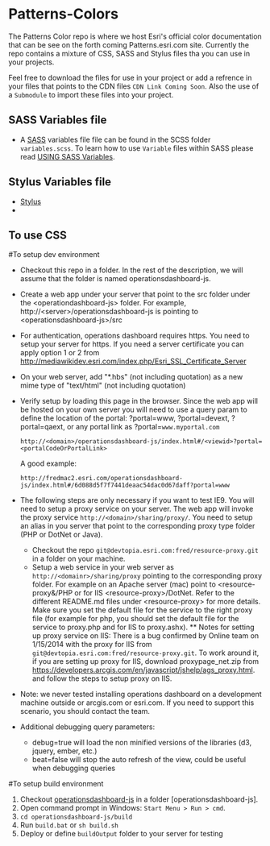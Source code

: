 # Patterns-Colors
The Patterns Color repo is where we host Esri's official color documentation that can be see on the forth coming Patterns.esri.com site.  Currently the repo contains a mixture of CSS, SASS and Stylus files tha you can use in your projects.

Feel free to download the files for use in your project or add a refrence in your files that points to the CDN files `CDN Link Coming Soon`.  Also the use of a `Submodule` to import these files into your project.

## SASS Variables file
* A [SASS](http://sass-lang.com/) variables file file can be found in the SCSS folder `variables.scss`.  To learn how to use `Variable` files within SASS please read [USING SASS Variables](http://sass-lang.com/guide#topic-2).  


## Stylus Variables file
* [Stylus](http://learnboost.github.io/stylus/)
* 
## To use CSS

#To setup dev environment

* Checkout this repo in a folder. In the rest of the description, we will assume that the folder is named operationsdashboard-js.
* Create a web app under your server that point to the src folder under the &lt;operationdashboard-js&gt;  folder. For example, http://&lt;server&gt;/operationsdashboard-js is pointing to &lt;operationsdashboard-js&gt;/src
* For authentication, operations dashboard requires https. You need to setup your server for https. If you need a server certificate you can apply option 1 or 2 from http://mediawikidev.esri.com/index.php/Esri_SSL_Certificate_Server
* On your web server, add "*.hbs" (not including quotation) as a new mime type of "text/html" (not including quotation)
* Verify setup by loading this page in the browser. Since the web app will be hosted on your own server you will need to use a query param to define the location of the portal: ?portal=www, ?portal=devext, ?portal=qaext, or any portal link as ?portal=`www.myportal.com`

  `http://<domain>/operationsdashboard-js/index.html#/<viewid>?portal=<portalCodeOrPortalLink>`
   
  A good example:
  
  `http://fredmac2.esri.com/operationsdashboard-js/index.html#/6d088d5f7f7441deaac54dac0d67daff?portal=www`

* The following steps are only necessary if you want to test IE9. You will need to setup a proxy service on your server. The web app will invoke the proxy service `http://<domain>/sharing/proxy/`.
You need to setup an alias in you server that point to the corresponding proxy type folder (PHP or DotNet or Java).
  * Checkout the repo `git@devtopia.esri.com:fred/resource-proxy.git` in a folder on your machine.
  * Setup a web service in your web server as `http://<domainr>/sharing/proxy` pointing to the corresponding proxy folder.
  For example on an Apache server (mac) point to &lt;resource-proxy&/PHP or for IIS &lt;resource-proxy&gt;/DotNet.
  Refer to the different README.md files under &lt;resource-proxy&gt; for more details. Make sure you set the default file for the service to
  the right proxy file (for example for php, you should set the default file for the service to proxy.php and for IIS to proxy.ashx).
  ** Notes for setting up proxy service on IIS: There is a bug confirmed by Online team on 1/15/2014 with the proxy for IIS from `git@devtopia.esri.com:fred/resource-proxy.git`. To work around it, if you are setting up proxy for IIS, download proxypage_net.zip from https://developers.arcgis.com/en/javascript/jshelp/ags_proxy.html. and follow the steps to setup proxy on IIS.
* Note: we never tested installing operations dashboard on a development machine outside or arcgis.com or esri.com. If you need to support this scenario, you should contact the team.
* Additional debugging query parameters:
  * debug=true will load the non minified versions of the libraries (d3, jquery, ember, etc.)
  * beat=false will stop the auto refresh of the view, could be useful when debugging queries


#To setup build environment

1. Checkout [operationsdashboard-js](https://devtopia.esri.com/fred/operationsdashboard-js) in a folder [operationsdashboard-js].
3. Open command prompt in Windows: `Start Menu > Run > cmd`.
4. `cd operationsdashboard-js/build`
5. Run `build.bat` or `sh build.sh`
6. Deploy or define `buildOutput` folder to your server for testing
